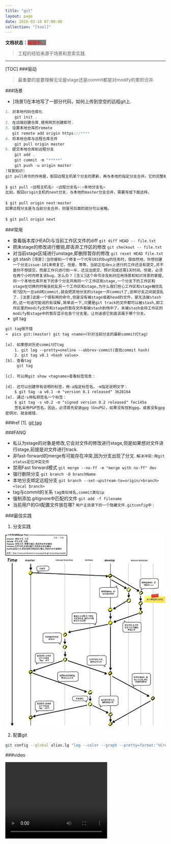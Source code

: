 ```yaml
---
title: "git"
layout: page
date: 2016-03-18 07:00:00
collection: "[tool]"
---
```

**文档状态：**<a style="color:red;background-color:gray">编辑中....</a>

> 工程的经验来源于场景和思索实践.

---

[TOC]
###驱动
>最重要的是要理解无论是stage还是commit都是对modify的累积合并.

###场景
- [场景1]在本地写了一部分代码，如何上传到空空的远程git上.
```c
1. 对本地代码仓库化
    git init .
2. 在远端创建仓库,使用网页创建即可.
3. 设置本地仓库的remote
   git remote add origin https://****
4. 将本地仓库与远程仓库合并
    git pull origin master
5. 提交本地仓库到远程分支
    git add .
    git commit -m "*****"
    git push -u origin master
[背景知识]
git pull命令的作用是，取回远程主机某个分支的更新，再与本地的指定分支合并。它的完整格式稍稍有点复杂。

$ git pull <远程主机名> <远程分支名>:<本地分支名>
比如，取回origin主机的next分支，与本地的master分支合并，需要写成下面这样。

$ git pull origin next:master
如果远程分支是与当前分支合并，则冒号后面的部分可以省略。

$ git pull origin next
```


###常用
- 查看版本库(HEAD)与当前工作区文件的diff
    `git diff HEAD -- file.txt`
- 把未stage的修改进行撤销,即丢弃工作区的修改
    `git checkout -- file.txt`
- 对当前stage区域进行unstage,即删除暂存的修改
    `git reset HEAD file.txt`
- git stash
    `[场景]:当你接到一个修复一个代号101的bug的任务时，很自然地，你想创建一个分支issue-101来修复它，但是，等等，当前正在dev上进行的工作还没有提交,并不是你不想提交，而是工作只进行到一半，还没法提交，预计完成还需1天时间。但是，必须在两个小时内修复该bug，怎么办？`
    `[含义]这个命令涉及到对应用场景和知识背景的掌握,同一个本地仓库开发下的多个分支共用同一个工作区和stage,一个分支下的工作区和stage在切换的时候会扰乱另一个工作区和stage,为什么我们担心工作区和stage被扰乱呢?因为一旦add和commit,就会把其他分支的stage一并commit了,这样分支之间就混乱了.`
    `[注意]这是一个很有用的命令,但是没有被stage或者head的文件，是无法被stash的,这一句话可能说的有误解,简单说一下,只要是git track的文件都可以被stash,即工作区里的modify文件和stage的暂存文件都被stash到栈中了。未被stash会将工作区的modify和stage中的暂存显示在各个分支里。让你迷惑它到底该属于哪个分支。`
- git tag
```
git tag很不错
➜  pics git:(master) git tag <name>(针对当前分支的最新commit打tag)

[a]. 如果想对历史commit打tag
    1. git log --pretty=oneline --abbrev-commit(查找commit hash)
    2. git tag v0.1 <hash value>
[b]. 查看tag
     git tag

[c]. 可以用git show <tagname>查看标签信息：

[d]. 还可以创建带有说明的标签，用-a指定标签名，-m指定说明文字：
    $ git tag -a v0.1 -m "version 0.1 released" 3628164
[e]. 通过-s用私钥签名一个标签：
    $ git tag -s v0.2 -m "signed version 0.2 released" fec145a
    签名采用PGP签名，因此，必须首先安装gpg（GnuPG），如果没有找到gpg，或者没有gpg密钥对，就会报错.
```


###ref
[1]. [git tag](http://airk000.github.io/git/2013/09/30/git-tag-with-gpg-key)

###FANQ
- 私认为stage的对象是修改,它会对文件的修改进行stage,但是如果想对文件进行stage,前提是对文件进行track.
- 非fast-forward的merge有可能存在冲突,因为分支出现了分叉.
    `解决冲突:用git status定位冲突文件`
- 禁用Fast forward模式
    `git merge --no-ff -m "merge with no-ff" dev`
- 强行删除分支
    `git branch -D branchName`
- 本地分支绑定远程分支
    `git branch --set-upstream-to=origin/<branch> <local branch>`
- tag与commit的关系
    `tag类似域名,commit类似ip`
- 强制添加.gitignore中匹配的文件
    `git add -f filename`
- 当前用户的Git配置文件放在哪?
    `用户主目录下的一个隐藏文件.gitconfig中：`

###最佳实践

1. 分支实践
<center><img src="https://github.com/SrcAgile/pics/blob/master/git.jpg?raw=true"/></center>

2. 配置git
```bash
git config --global alias.lg "log --color --graph --pretty=format:'%Cred%h%Creset -%C(yellow)%d%Creset %s %Cgreen(%cr) %C(bold blue)<%an>%Creset' --abbrev-commit"
```

###video

<video width="320" height="240" controls>
    <source src="./1.mp4" type="video/mp4">
您的浏览器不支持video标签。
</video>
      
